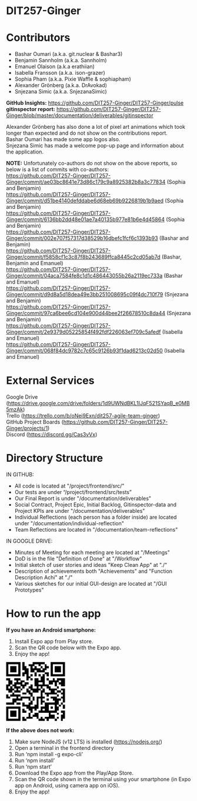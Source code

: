 # DIT257-Ginger
# Contributors

- Bashar Oumari (a.k.a. git.nuclear & Bashar3)
- Benjamin Sannholm (a.k.a. Sannholm)
- Emanuel Olaison (a.k.a erathiian)
- Isabella Fransson (a.k.a. ison-grazer)
- Sophia Pham (a.k.a. Pixie Waffle & sophiapham)
- Alexander Grönberg (a.k.a. DrAvokad)
- Snjezana Simic (a.k.a. SnjezanaSimic)

**GitHub Insights:** https://github.com/DIT257-Ginger/DIT257-Ginger/pulse  
**gitinspector report:** https://github.com/DIT257-Ginger/DIT257-Ginger/blob/master/documentation/deliverables/gitinspector

Alexander Grönberg has also done a lot of pixel art animations which took longer than expected and do not show on the contributions report.  
Bashar Oumari has made some app logos also.  
Snjezana Simic has made a welcome pop-up page and information about the application.

**NOTE:** Unfortunately co-authors do not show on the above reports, so below is a list of commits with co-authors:  
https://github.com/DIT257-Ginger/DIT257-Ginger/commit/ae03bc8641e73d86c179c9a8925382b8a3c77834 (Sophia and Benjamin)  
https://github.com/DIT257-Ginger/DIT257-Ginger/commit/d51be4140defddabe6d68eb69b9226819b1b9aed (Sophia and Benjamin)  
https://github.com/DIT257-Ginger/DIT257-Ginger/commit/6136bb2dd48e01ae7a40135b977e81b6e4d45864 (Sophia and Benjamin)  
https://github.com/DIT257-Ginger/DIT257-Ginger/commit/002e707f57317d38529b16dbefc1fcf6c1393b93 (Bashar and Benjamin)  
https://github.com/DIT257-Ginger/DIT257-Ginger/commit/f5858cf1c3c87f8b243689ffca8445c2cd05ab7d (Bashar, Benjamin and Emanuel)  
https://github.com/DIT257-Ginger/DIT257-Ginger/commit/04aca7584fe8c1d1c486443055b26a2119ec733a (Bashar and Emanuel)  
https://github.com/DIT257-Ginger/DIT257-Ginger/commit/d9d8a5d18dea49e3bb251008695c09f4dc710f79 (Snjezana and Benjamin)  
https://github.com/DIT257-Ginger/DIT257-Ginger/commit/97ca6bee6cd104e900d44bee2f26678510c8da44 (Snjezana and Benjamin)  
https://github.com/DIT257-Ginger/DIT257-Ginger/commit/2e9379d05225854f492fdf226063ef709c5afedf (Isabella and Emanuel)  
https://github.com/DIT257-Ginger/DIT257-Ginger/commit/068f84dc9782c7c65c9126b93f1dad6213c02d50 (Isabella and Emanuel)  

# External Services

Google Drive (https://drive.google.com/drive/folders/1d9UWNdBKL1IJqF521SYaqB_e0MB5mzAk)  
Trello (https://trello.com/b/oNei9Exn/dit257-agile-team-ginger)  
GitHub Project Boards (https://github.com/DIT257-Ginger/DIT257-Ginger/projects/1)  
Discord (https://discord.gg/Cas3vVx)

# Directory Structure
IN GITHUB:

- All code is located at "/project/frontend/src/"
- Our tests are under “/project/frontend/src/tests”
- Our Final Report is under "/documentation/deliverables"
- Social Contract, Project Epic, Initial Backlog, Gitinspector-data and Project KPIs are under "/documentation/deliverables"
- Individual Reflections (each person has a folder inside) are located under "/documentation/individual-reflection"
- Team Reflections are located in "/documentation/team-reflections"

IN GOOGLE DRIVE:

- Minutes of Meeting for each meeting are located at "/Meetings"
- DoD is in the file "Definition of Done" at "/Workflow"
- Initial sketch of user stories and ideas "Keep Clean App" at "./"
- Description of achievements both "Achievements" and "Function Description Achi" at "./"
- Various sketches for our initial GUI-design are located at "/GUI Prototypes"

# How to run the app

**If you have an Android smartphone:**
1. Install Expo app from Play store.
2. Scan the QR code below with the Expo app.
3. Enjoy the app!

![QR Code for Expo app](documentation/deliverables/qrCodeExpo.png)

**If the above does not work:**
1. Make sure NodeJS (v12 LTS) is installed (https://nodejs.org/)
2. Open a terminal in the frontend directory
3. Run ‘npm install -g expo-cli’
4. Run ‘npm install’
5. Run ‘npm start’
6. Download the Expo app from the Play/App Store.
7. Scan the QR code shown in the terminal using your smartphone (in Expo app on Android, using camera app on iOS).
8. Enjoy the app!
